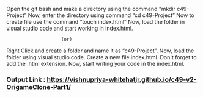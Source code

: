 Open the git bash and make a directory using the command “mkdir c49-Project”
Now, enter the directory using command “cd c49-Project”
Now to create file use the command “touch index.html” 
Now, load the folder in visual studio code and start working in index.html.

						(or)
Right Click and create a folder and name it as “c49-Project”.
Now, load the folder using visual studio code.
Create a new file index.html. Don't forget to add the .html extension. 
Now, start writing your code in the index.html.

### Output Link : https://vishnupriya-whitehatjr.github.io/c49-v2-OrigameClone-Part1/


